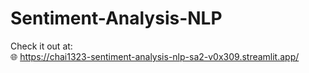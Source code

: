 # Sentiment-Analysis-NLP

Check it out at:
<br/>
:globe_with_meridians: https://chai1323-sentiment-analysis-nlp-sa2-v0x309.streamlit.app/
